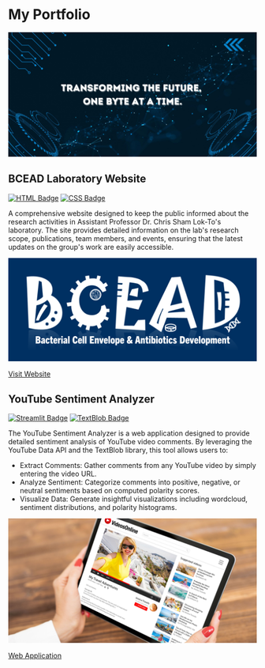 # My Portfolio

![banner](/assets/img/profile_banner.jpg)


## BCEAD Laboratory Website

<td>
  <a href=' '><img src="https://img.shields.io/badge/HTML-e34c26" alt="HTML Badge"></a>
  <a href=' '><img src="https://img.shields.io/badge/CSS-blue" alt="CSS Badge"></a> 
</td>

A comprehensive website designed to keep the public informed about the research activities in Assistant Professor Dr. Chris Sham Lok-To's laboratory. The site provides detailed information on the lab's research scope, publications, team members, and events, ensuring that the latest updates on the group's work are easily accessible.

![BCEAD_Banner](/assets/img/bcead.png)

<a href="https://bcead.github.io/chris-sham-lab/" class="button-link">Visit Website</a>


## YouTube Sentiment Analyzer

<td>
  <a href=' '><img src="https://img.shields.io/badge/Streamlit-red" alt="Streamlit Badge"></a>
  <a href=' '><img src="https://img.shields.io/badge/TextBlob-blue" alt="TextBlob Badge"></a> 
</td>

The YouTube Sentiment Analyzer is a web application designed to provide detailed sentiment analysis of YouTube video comments. By leveraging the YouTube Data API and the TextBlob library, this tool allows users to:

- Extract Comments: Gather comments from any YouTube video by simply entering the video URL.
- Analyze Sentiment: Categorize comments into positive, negative, or neutral sentiments based on computed polarity scores.
- Visualize Data: Generate insightful visualizations including wordcloud, sentiment distributions, and polarity histograms.

![youtube](/assets/img/youtube.jpg)

<a href="https://shihjen-youtube-sentimentanalyzer-app-7ecszs.streamlit.app/" class="button-link">Web Application</a>


